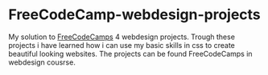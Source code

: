 # FreeCodeCamp-webdesign-projects
My solution to [FreeCodeCamps](https://www.freecodecamp.org/) 4 webdesign projects. Trough these projects i have 
learned how i can use my basic skills in css to create beautiful looking websites. The projects can be found 
FreeCodeCamps in webdesign cousrse.
